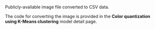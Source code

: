 Publicly-available image file converted to CSV data. 

The code for converting the image is provided in the **Color quantization using K-Means clustering** model detail page.